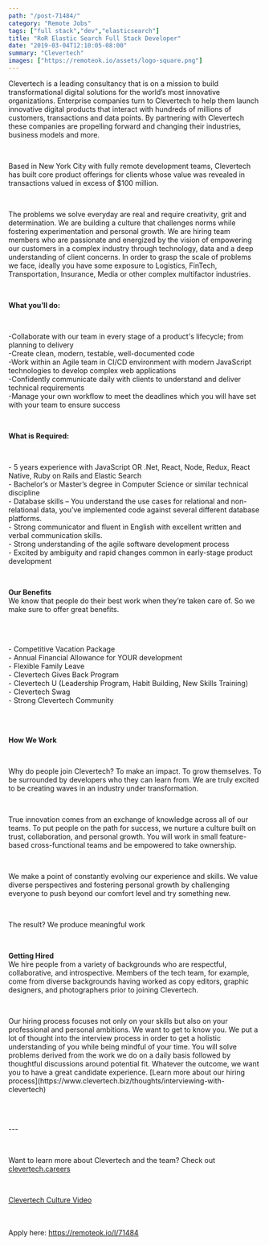 ```yaml
---
path: "/post-71484/"
category: "Remote Jobs"
tags: ["full stack","dev","elasticsearch"]
title: "RoR Elastic Search Full Stack Developer"
date: "2019-03-04T12:10:05-08:00"
summary: "Clevertech"
images: ["https://remoteok.io/assets/logo-square.png"]
---
```


<p>Clevertech is a leading consultancy that is on a mission to build transformational digital solutions for the world&rsquo;s most innovative organizations. Enterprise companies turn to Clevertech to help them launch innovative digital products that interact with hundreds of millions of customers, transactions and data points. By partnering with Clevertech these companies are propelling forward and changing their industries, business models and more.</p><br /><p>Based in New York City with fully remote development teams, Clevertech has built core product offerings for clients whose value was revealed in transactions valued in excess of $100 million.</p><br /><p>The problems we solve everyday are real and require creativity, grit and determination. We are building a culture that challenges norms while fostering experimentation and personal growth. We are hiring team members who are passionate and energized by the vision of empowering our customers in a complex industry through technology, data and a deep understanding of client concerns. In order to grasp the scale of problems we face, ideally you have some exposure to Logistics, FinTech, Transportation, Insurance, Media or other complex multifactor industries.</p><br /><p><strong>What you&rsquo;ll do:</strong></p><br /><p>-Collaborate with our team in every stage of a product's lifecycle; from planning to delivery<br>-Create clean, modern, testable, well-documented code<br>-Work within an Agile team in CI/CD environment with modern JavaScript technologies to develop complex web applications <br>-Confidently communicate daily with clients to understand and deliver technical requirements<br>-Manage your own workflow to meet the deadlines which you will have set with your team to ensure success</p><br /><p><strong>What is Required:</strong></p><br /><p>- 5 years experience with JavaScript OR .Net, React, Node, Redux, React Native, Ruby on Rails and Elastic Search<br>- Bachelor&rsquo;s or Master&rsquo;s degree in Computer Science or similar technical discipline<br>- Database skills &ndash; You understand the use cases for relational and non-relational data, you&rsquo;ve implemented code against several different database platforms.<br>- Strong communicator and fluent in English with excellent written and verbal communication skills.<br>- Strong understanding of the agile software development process<br>- Excited by ambiguity and rapid changes common in early-stage product development</p><br /><p><strong>Our Benefits</strong><br>We know that people do their best work when they&rsquo;re taken care of. So we make sure to offer great benefits.</p><br /><p><br>- Competitive Vacation Package<br>- Annual Financial Allowance for YOUR development<br>- Flexible Family Leave<br>- Clevertech Gives Back Program<br>- Clevertech U (Leadership Program, Habit Building, New Skills Training)<br>- Clevertech Swag <br>- Strong Clevertech Community</p><br /><p><br><strong>How We Work</strong></p><br /><p>Why do people join Clevertech? To make an impact. To grow themselves. To be surrounded by developers who they can learn from. We are truly excited to be creating waves in an industry under transformation.</p><br /><p>True innovation comes from an exchange of knowledge across all of our teams. To put people on the path for success, we nurture a culture built on trust, collaboration, and personal growth. You will work in small feature-based cross-functional teams and be empowered to take ownership.</p><br /><p>We make a point of constantly evolving our experience and skills. We value diverse perspectives and fostering personal growth by challenging everyone to push beyond our comfort level and try something new.</p><br /><p>The result? We produce meaningful work</p><br /><p><strong>Getting Hired</strong><br>We hire people from a variety of backgrounds who are respectful, collaborative, and introspective. Members of the tech team, for example, come from diverse backgrounds having worked as copy editors, graphic designers, and photographers prior to joining Clevertech.</p><br /><p>Our hiring process focuses not only on your skills but also on your professional and personal ambitions. We want to get to know you. We put a lot of thought into the interview process in order to get a holistic understanding of you while being mindful of your time. You will solve problems derived from the work we do on a daily basis followed by thoughtful discussions around potential fit. Whatever the outcome, we want you to have a great candidate experience. [Learn more about our hiring process](https://www.clevertech.biz/thoughts/interviewing-with-clevertech)</p><br /><p><br>---</p><br /><p>Want to learn more about Clevertech and the team? Check out <a href="https://www.clevertech.careers/" rel="nofollow">clevertech.careers</a></p><br /><p><a href="https://www.youtube.com/watch?v=KwOz-y4uuWk&amp;t=1s" rel="nofollow">Clevertech Culture Video</a></p>

<br/>
<br/>
Apply here: <A HREF="https://remoteok.io/l/71484">https://remoteok.io/l/71484</A>
